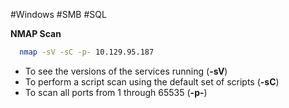 #Windows #SMB #SQL



**NMAP Scan**

```sh
  nmap -sV -sC -p- 10.129.95.187
  ```

- To see the versions of the services running (**-sV**)
- To perform a script scan using the default set of scripts (**-sC**)
- To scan all ports from 1 through 65535 (**-p-**)
